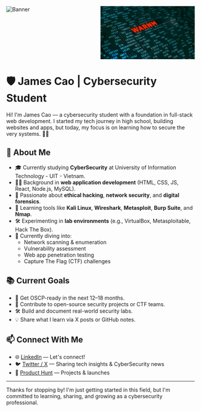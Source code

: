 <div style="display:flex;"><img src="./gif1.webp" alt="Banner" style="width: 50%; height: auto;" />
<img src="gif2.gif" alt="Banner" style="width: 50%; height: auto;" /></div>


# 🛡️ James Cao | Cybersecurity Student

Hi! I'm James Cao — a cybersecurity student with a foundation in full-stack web development. I started my tech journey in high school, building websites and apps, but today, my focus is on learning how to secure the very systems. 🕵️‍♂️

## 🚀 About Me

- 🎓 Currently studying **CyberSecurity** at University of Information Technology - UIT - Vietnam.
- 👨‍💻 Background in **web application development** (HTML, CSS, JS, React, Node.js, MySQL).
- 🧠 Passionate about **ethical hacking**, **network security**, and **digital forensics**.
- 🧰 Learning tools like **Kali Linux**, **Wireshark**, **Metasploit**, **Burp Suite**, and **Nmap**.
- 🛠️ Experimenting in **lab environments** (e.g., VirtualBox, Metasploitable, Hack The Box).
- 🌱 Currently diving into:
  - Network scanning & enumeration
  - Vulnerability assessment
  - Web app penetration testing
  - Capture The Flag (CTF) challenges

## 📚 Current Goals

- 🧠 Get OSCP-ready in the next 12–18 months.
- 🤝 Contribute to open-source security projects or CTF teams.
- 🛠️ Build and document real-world security labs.
- 💡 Share what I learn via X posts or GitHub notes.

## 📫 Connect With Me

- 🌐 [LinkedIn](https://www.linkedin.com/in/hpcao299/) — Let's connect!
- 🐦 [Twitter / X](https://twitter.com/jameskaois) — Sharing tech insights & CyberSecurity news
- 🧠 [Product Hunt](https://www.producthunt.com/@jameskaois69) — Projects & launches

---

Thanks for stopping by! I'm just getting started in this field, but I'm committed to learning, sharing, and growing as a cybersecurity professional.

